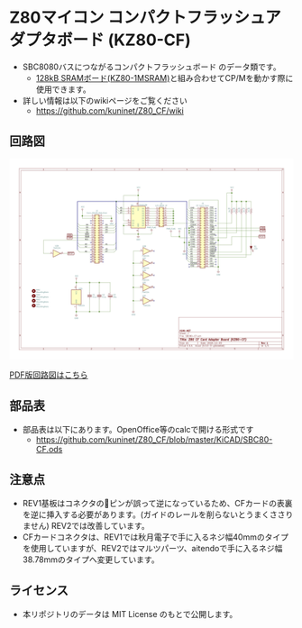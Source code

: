 # Z80マイコン コンパクトフラッシュアダプタボード (KZ80-CF)

- SBC8080バスにつながるコンパクトフラッシュボード のデータ類です。
  - [128kB SRAMボード(KZ80-1MSRAM)](https://github.com/kuninet/Z80_1MRAMB)と組み合わせてCP/Mを動かす際に使用できます。
- 詳しい情報は以下のwikiページをご覧ください
  - https://github.com/kuninet/Z80_CF/wiki

## 回路図

![回路図](img/SBC80-CF.jpg)

[PDF版回路図はこちら](img/SBC80-CF.pdf)

## 部品表

- 部品表は以下にあります。OpenOffice等のcalcで開ける形式です
  - https://github.com/kuninet/Z80_CF/blob/master/KiCAD/SBC80-CF.ods

## 注意点

- REV1基板はコネクタのピンが誤って逆になっているため、CFカードの表裏を逆に挿入する必要があります。(ガイドのレールを削らないとうまくささりません) REV2では改善しています。
- CFカードコネクタは、REV1では秋月電子で手に入るネジ幅40mmのタイプを使用していますが、REV2ではマルツパーツ、aitendoで手に入るネジ幅38.78mmのタイプへ変更しています。


## ライセンス

- 本リポジトリのデータは MIT License のもとで公開します。

